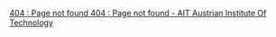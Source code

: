 [404 : Page not found 404 : Page not found - AIT Austrian Institute Of Technology](https://qi.tc/qi/116861)